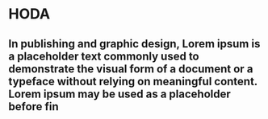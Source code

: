 # HODA
## In publishing and graphic design, Lorem ipsum is a placeholder text commonly used to demonstrate the visual form of a document or a typeface without relying on meaningful content. Lorem ipsum may be used as a placeholder before fin